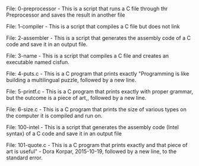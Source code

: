 File: 0-preprocessor - This is a script that runs a C file through thr Preprocessor and saves the result in another file

File: 1-compiler - This is a script that compiles a C file but does not link

File: 2-assembler - This is a script that generates the assembly code of a C code and save it in an output file.

File: 3-name - This is a script that compiles a C file and creates an executable named cisfun.

File: 4-puts.c - This is a C program that prints exactly "Programming is like building a multilingual puzzle, followed by a new line.

File: 5-printf.c - This is a C program that prints exactly with proper grammar, but the outcome is a piece of art,, followed by a new line.

File: 6-size.c - This is a C program that prints the size of various types on the computer it is compiled and run on.

File: 100-intel - This is a script that generates the assembly code (Intel syntax) of a C code and save it in an output file

File: 101-quote.c - This is a C program that prints exactly and that piece of art is useful" - Dora Korpar, 2015-10-19, followed by a new line, to the standard error.
